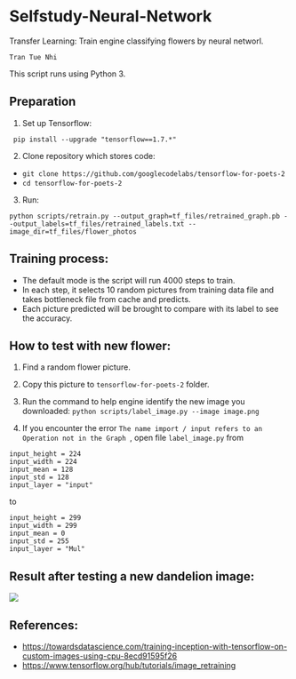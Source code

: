 # Selfstudy-Neural-Network
Transfer Learning: Train engine classifying flowers by neural networl. 

```
Tran Tue Nhi
```
This script runs using Python 3.

## Preparation

1. Set up Tensorflow:

``` pip install --upgrade "tensorflow==1.7.*"```

2. Clone repository which stores code:

* ```git clone https://github.com/googlecodelabs/tensorflow-for-poets-2```
* ```cd tensorflow-for-poets-2```

3. Run:

```python scripts/retrain.py --output_graph=tf_files/retrained_graph.pb --output_labels=tf_files/retrained_labels.txt --image_dir=tf_files/flower_photos```

## Training process:
* The default mode is the script will run 4000 steps to train.
* In each step, it selects 10 random pictures from training data file and takes bottleneck file from cache and predicts.
* Each picture predicted will be brought to compare with its label to see the accuracy.

## How to test with new flower:
1. Find a random flower picture.

2. Copy this picture to ```tensorflow-for-poets-2``` folder.

3. Run the command to help engine identify the new image you downloaded:
```python scripts/label_image.py --image image.png```

4. If you encounter the error ```The name import / input refers to an Operation not in the Graph ```, open file ```label_image.py```
from 

``` 
input_height = 224
input_width = 224
input_mean = 128
input_std = 128
input_layer = "input" 
```

to

``` 
input_height = 299
input_width = 299
input_mean = 0
input_std = 255
input_layer = "Mul" 

```

## Result after testing a new dandelion image:

<img src="https://drive.google.com/open?id=1so6UWLHid0U7nZkjmwQs3ad3XEC6mcXL">

## References:
* https://towardsdatascience.com/training-inception-with-tensorflow-on-custom-images-using-cpu-8ecd91595f26
* https://www.tensorflow.org/hub/tutorials/image_retraining 
